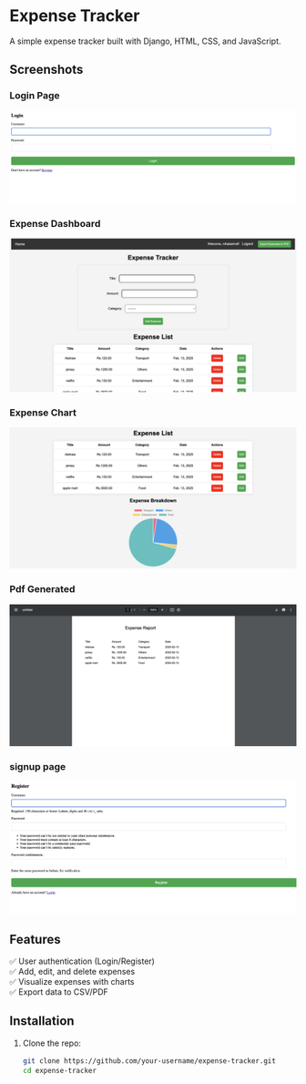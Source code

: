 # Expense Tracker

A simple expense tracker built with Django, HTML, CSS, and JavaScript.

## Screenshots

### **Login Page**
![Login](screenshots/login.png)

### **Expense Dashboard**
![Dashboard](screenshots/home.png)

### **Expense Chart**
![Chart](screenshots/chart.png)

### **Pdf Generated**
![pdf](screenshots/pdf.png)

### **signup page**
![register](screenshots/register.png)




## Features
✅ User authentication (Login/Register)  
✅ Add, edit, and delete expenses  
✅ Visualize expenses with charts  
✅ Export data to CSV/PDF  
 

## Installation
1. Clone the repo:  
   ```bash
   git clone https://github.com/your-username/expense-tracker.git
   cd expense-tracker
